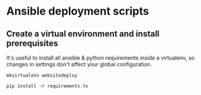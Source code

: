 # Ansible deployment scripts

## Create a virtual environment and install prerequisites
It's useful to install all ansible & python requirements inside
a virtualenv, so changes in settings don't affect your global configuration.

`mkvirtualenv websitedeploy`

`pip install -r requirements.tx`
